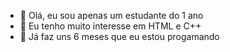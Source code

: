 - 👋 Olá, eu sou apenas um estudante do 1 ano 
- 👀 Eu tenho muito interesse em HTML e C++ 
- 🍋 Já faz uns 6 meses que eu estou progamando 

